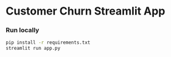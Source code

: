 # Customer Churn Streamlit App

### Run locally
```bash
pip install -r requirements.txt
streamlit run app.py
```
